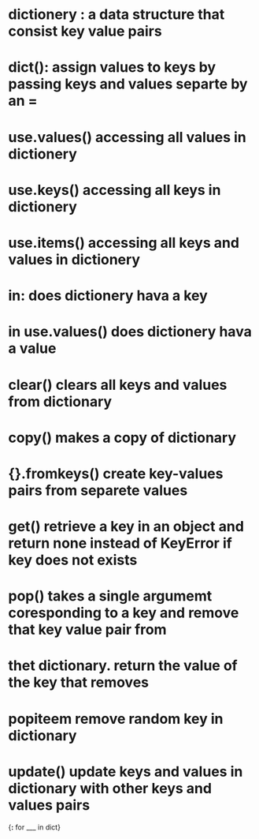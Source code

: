 # dictionery : a data structure that consist key value pairs
 <!--        methods        -->
# dict(): assign values to keys by passing keys and values separte by an =
# use.values() accessing all values in dictionery
# use.keys() accessing all keys in dictionery
# use.items() accessing all keys and values in dictionery
# in: does dictionery hava a key
# in use.values() does dictionery hava a value
# clear() clears all keys and values from dictionary
# copy() makes a copy of dictionary 
# {}.fromkeys() create key-values pairs from separete values
# get() retrieve a key in an object and return none instead of KeyError if key does not exists
# pop() takes a single argumemt coresponding to a key and remove that key value pair from
 # thet dictionary. return the value of the key that removes
# popiteem remove random key in dictionary
# update() update keys and values in dictionary with other keys and values pairs

<!--                Dictionary Comprehension  -->

{__:__ for ___ in dict}
 

